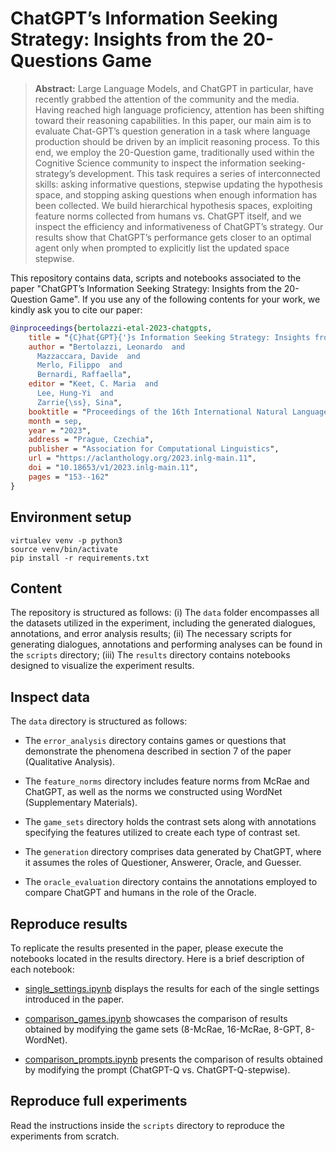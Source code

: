 # ChatGPT’s Information Seeking Strategy: Insights from the 20-Questions Game

> **Abstract:** Large Language Models, and ChatGPT in particular, have recently grabbed the attention of the community and the media. Having reached high language proficiency, attention has been shifting toward their reasoning capabilities. In this paper, our main aim is to evaluate Chat-GPT’s question generation in a task where language production should be driven by an implicit reasoning process. To this end, we employ the 20-Question game, traditionally used within the Cognitive Science community to inspect the information seeking-strategy’s development. This task requires a series of interconnected skills: asking informative questions, stepwise updating the hypothesis space, and stopping asking questions when enough information has been collected. We build hierarchical hypothesis spaces, exploiting feature norms collected from humans vs. ChatGPT itself, and we inspect the efficiency and informativeness of ChatGPT’s strategy. Our results show that ChatGPT’s performance gets closer to an optimal agent only when prompted to explicitly list the updated space stepwise.

This repository contains data, scripts and notebooks associated to the paper "ChatGPT’s Information Seeking Strategy: Insights from the 20-Question Game". If you use any of the following contents for your work, we kindly ask you to cite our paper:

```bibtex
@inproceedings{bertolazzi-etal-2023-chatgpts,
    title = "{C}hat{GPT}{'}s Information Seeking Strategy: Insights from the 20-Questions Game",
    author = "Bertolazzi, Leonardo  and
      Mazzaccara, Davide  and
      Merlo, Filippo  and
      Bernardi, Raffaella",
    editor = "Keet, C. Maria  and
      Lee, Hung-Yi  and
      Zarrie{\ss}, Sina",
    booktitle = "Proceedings of the 16th International Natural Language Generation Conference",
    month = sep,
    year = "2023",
    address = "Prague, Czechia",
    publisher = "Association for Computational Linguistics",
    url = "https://aclanthology.org/2023.inlg-main.11",
    doi = "10.18653/v1/2023.inlg-main.11",
    pages = "153--162"
}
```

## Environment setup

```
virtualev venv -p python3
source venv/bin/activate
pip install -r requirements.txt
```

## Content

The repository is structured as follows: (i) The `data` folder encompasses all the datasets utilized in the experiment, including the generated dialogues, annotations, and error analysis results; (ii) The necessary scripts for generating dialogues, annotations and performing analyses can be found in the `scripts` directory; (iii) The `results` directory contains notebooks designed to visualize the experiment results.

## Inspect data

The `data` directory is structured as follows:

* The `error_analysis` directory contains games or questions that demonstrate the phenomena described in section 7 of the paper (Qualitative Analysis).

* The `feature_norms` directory includes feature norms from McRae and ChatGPT, as well as the norms we constructed using WordNet (Supplementary Materials).

* The `game_sets`  directory holds the contrast sets along with annotations specifying the features utilized to create each type of contrast set.

* The `generation` directory comprises data generated by ChatGPT, where it assumes the roles of Questioner, Answerer, Oracle, and Guesser.

* The `oracle_evaluation` directory contains the annotations employed to compare ChatGPT and humans in the role of the Oracle.


## Reproduce results

To replicate the results presented in the paper, please execute the notebooks located in the results directory. Here is a brief description of each notebook:

* [single_settings.ipynb](results/single_settings.ipynb) displays the results for each of the single settings introduced in the paper.

* [comparison_games.ipynb](results/comparison_games.ipynb) showcases the comparison of results obtained by modifying the game sets (8-McRae, 16-McRae, 8-GPT, 8-WordNet).

* [comparison_prompts.ipynb](results/comparison_prompts.ipynb) presents the comparison of results obtained by modifying the prompt (ChatGPT-Q vs. ChatGPT-Q-stepwise).

## Reproduce full experiments

Read the instructions inside the `scripts` directory to reproduce the experiments from scratch.

